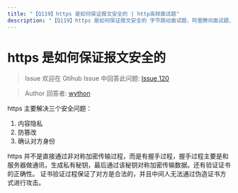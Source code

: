 ```yaml
---
title: "【Q119】https 是如何保证报文安全的 | http高频面试题"
description: "【Q119】https 是如何保证报文安全的 字节跳动面试题、阿里腾讯面试题、美团小米面试题。"
---
```


# https 是如何保证报文安全的

> Issue
> 欢迎在 Gtihub Issue 中回答此问题: [Issue 120](https://github.com/shfshanyue/Daily-Question/issues/120)

> Author
> 回答者: [wython](https://github.com/wython)

https 主要解决三个安全问题：

1. 内容隐私
2. 防篡改
3. 确认对方身份

https 并不是直接通过非对称加密传输过程，而是有握手过程，握手过程主要是和服务器做通讯，生成私有秘钥，最后通过该秘钥对称加密传输数据。还有验证证书的正确性。
证书验证过程保证了对方是合法的，并且中间人无法通过伪造证书方式进行攻击。
